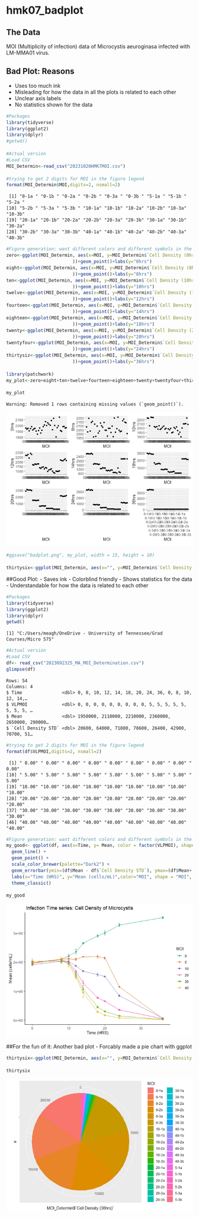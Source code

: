 # hmk07_badplot

## The Data

MOI (Multiplicity of infection) data of Microcystis aeuroginasa infected
with LM-MMA01 virus.

## Bad Plot: Reasons

- Uses too much ink
- Misleading for how the data in all the plots is related to each other
- Unclear axis labels
- No statistics shown for the data

``` r
#Packages
library(tidyverse)
library(ggplot2)
library(dplyr) 
#getwd()

#Actual version
#Load CSV
MOI_Determin<-read_csv("20231020HMK7MOI.csv")

#trying to get 2 digits for MOI in the figure legend
format(MOI_Determin$MOI,digits=2, nsmall=2)
```

     [1] "0-1a " "0-1b " "0-2a " "0-2b " "0-3a " "0-3b " "5-1a " "5-1b " "5-2a "
    [10] "5-2b " "5-3a " "5-3b " "10-1a" "10-1b" "10-2a" "10-2b" "10-3a" "10-3b"
    [19] "20-1a" "20-1b" "20-2a" "20-2b" "20-3a" "20-3b" "30-1a" "30-1b" "30-2a"
    [28] "30-2b" "30-3a" "30-3b" "40-1a" "40-1b" "40-2a" "40-2b" "40-3a" "40-3b"

``` r
#Figure generation: want different colors and different symbols in the legend per MOI with 2 decimal places
zero<-ggplot(MOI_Determin, aes(x=MOI, y=MOI_Determin$`Cell Density (0hrs)`, 
                         ))+geom_point()+labs(y="0hrs")
eight<-ggplot(MOI_Determin, aes(x=MOI, y=MOI_Determin$`Cell Density (8hrs)`, 
                         ))+geom_point()+labs(y="8hrs")
ten<-ggplot(MOI_Determin, aes(x=MOI, y=MOI_Determin$`Cell Density (10hrs)`, 
                         ))+geom_point()+labs(y="10hrs")
twelve<-ggplot(MOI_Determin, aes(x=MOI, y=MOI_Determin$`Cell Density (12hrs)`, 
                         ))+geom_point()+labs(y="12hrs")
fourteen<-ggplot(MOI_Determin, aes(x=MOI, y=MOI_Determin$`Cell Density (14hrs)`, 
                         ))+geom_point()+labs(y="14hrs")
eighteen<-ggplot(MOI_Determin, aes(x=MOI, y=MOI_Determin$`Cell Density (18hrs)`, 
                         ))+geom_point()+labs(y="18hrs")
twenty<-ggplot(MOI_Determin, aes(x=MOI, y=MOI_Determin$`Cell Density (20hrs)`, 
                         ))+geom_point()+labs(y="20hrs")
twentyfour<-ggplot(MOI_Determin, aes(x=MOI, y=MOI_Determin$`Cell Density (24hrs)`, 
                         ))+geom_point()+labs(y="24hrs")
thirtysiz<-ggplot(MOI_Determin, aes(x=MOI, y=MOI_Determin$`Cell Density (36hrs)`, 
                         ))+geom_point()+labs(y="36hrs")
  
library(patchwork)
my_plot<-zero+eight+ten+twelve+fourteen+eighteen+twenty+twentyfour+thirtysiz+plot_layout( ncol=3)+scale_x_discrete(guide = guide_axis(n.dodge=6))

my_plot
```

    Warning: Removed 1 rows containing missing values (`geom_point()`).

![](hmk7_badplot_files/figure-commonmark/unnamed-chunk-1-1.png)

``` r
#ggsave("badplot.png", my_plot, width = 15, height = 10)

thirtysix<-ggplot(MOI_Determin, aes(x="", y=MOI_Determin$`Cell Density (36hrs)`, fill=MOI))+geom_bar(stat="identity", width=1 )+ coord_polar("y",start=0)
```

\##Good Plot: - Saves ink - Colorblind friendly - Shows statistics for
the data - Understandable for how the data is related to each other

``` r
#Packages
library(tidyverse)
library(ggplot2)
library(dplyr) 
getwd()
```

    [1] "C:/Users/meagh/OneDrive - University of Tennessee/Grad Courses/Micro 575"

``` r
#Actual version
#Load CSV
df<- read_csv("2023092325_MA_MOI_Determination.csv")
glimpse(df)
```

    Rows: 54
    Columns: 4
    $ Time               <dbl> 0, 8, 10, 12, 14, 18, 20, 24, 36, 0, 8, 10, 12, 14,…
    $ VLPMOI             <dbl> 0, 0, 0, 0, 0, 0, 0, 0, 0, 5, 5, 5, 5, 5, 5, 5, 5, …
    $ Mean               <dbl> 1950000, 2110000, 2210000, 2360000, 2650000, 290000…
    $ `Cell Density STD` <dbl> 20600, 64000, 71800, 78600, 26400, 42900, 70700, 51…

``` r
#trying to get 2 digits for MOI in the figure legend
format(df$VLPMOI,digits=2, nsmall=2)
```

     [1] " 0.00" " 0.00" " 0.00" " 0.00" " 0.00" " 0.00" " 0.00" " 0.00" " 0.00"
    [10] " 5.00" " 5.00" " 5.00" " 5.00" " 5.00" " 5.00" " 5.00" " 5.00" " 5.00"
    [19] "10.00" "10.00" "10.00" "10.00" "10.00" "10.00" "10.00" "10.00" "10.00"
    [28] "20.00" "20.00" "20.00" "20.00" "20.00" "20.00" "20.00" "20.00" "20.00"
    [37] "30.00" "30.00" "30.00" "30.00" "30.00" "30.00" "30.00" "30.00" "30.00"
    [46] "40.00" "40.00" "40.00" "40.00" "40.00" "40.00" "40.00" "40.00" "40.00"

``` r
#Figure generation: want different colors and different symbols in the legend per MOI with 2 decimal places
my_good<- ggplot(df, aes(x=Time, y= Mean, color = factor(VLPMOI), shape=factor(VLPMOI))) + 
  geom_line() +
  geom_point() +
  scale_color_brewer(palette="Dark2") +
  geom_errorbar(ymin=(df$Mean - df$`Cell Density STD`), ymax=(df$Mean+ df$`Cell Density STD`), width = 0.5)+
  labs(x="Time (HRS)", y="Mean (cells/mL)",color="MOI", shape = "MOI", title=" Infection Time series: Cell Density of Microcystis") +
  theme_classic()

my_good
```

![](hmk7_badplot_files/figure-commonmark/unnamed-chunk-2-1.png)

\##For the fun of it: Another bad plot - Forcably made a pie chart with
ggplot

``` r
thirtysix<-ggplot(MOI_Determin, aes(x="", y=MOI_Determin$`Cell Density (36hrs)`, fill=MOI))+geom_bar(stat="identity", width=1 )+ coord_polar("y",start=0)

thirtysix
```

![](hmk7_badplot_files/figure-commonmark/unnamed-chunk-3-1.png)
